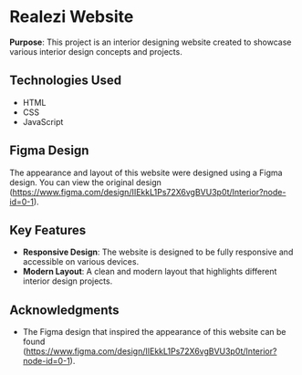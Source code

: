 # Realezi Website

**Purpose**: This project is an interior designing website created to showcase various interior design concepts and projects.

## Technologies Used

- HTML
- CSS
- JavaScript

## Figma Design

The appearance and layout of this website were designed using a Figma design. You can view the original design (https://www.figma.com/design/IIEkkL1Ps72X6vgBVU3p0t/Interior?node-id=0-1).

## Key Features

- **Responsive Design**: The website is designed to be fully responsive and accessible on various devices.
- **Modern Layout**: A clean and modern layout that highlights different interior design projects.

## Acknowledgments

- The Figma design that inspired the appearance of this website can be found (https://www.figma.com/design/IIEkkL1Ps72X6vgBVU3p0t/Interior?node-id=0-1).
